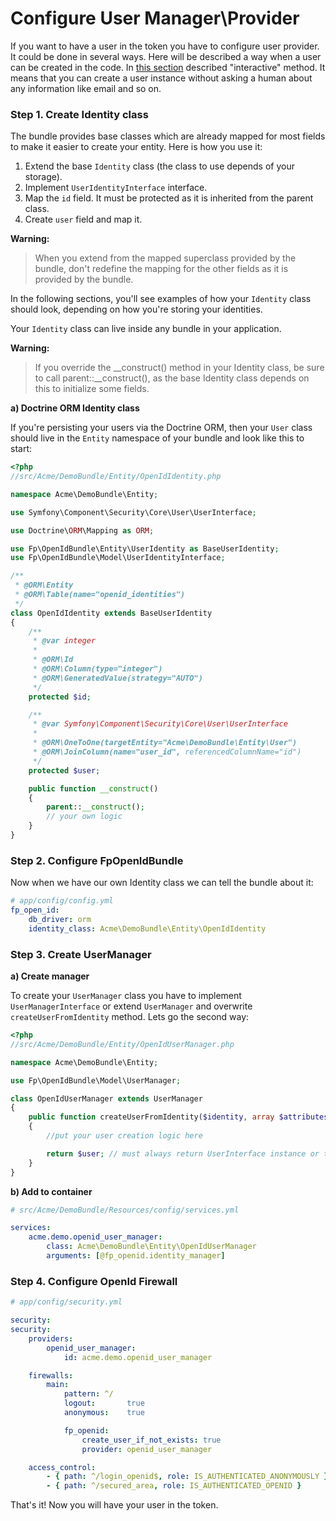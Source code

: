 Configure User Manager\Provider
===============================

If you want to have a user in the token you have to configure user provider. It could be done in several ways.
Here will be described a way when a user can be created in the code. In [this section](interactive_user_creation.md) described "interactive" method.
It means that you can create a user instance without asking a human about any information like email and so on.

### Step 1. Create Identity class

The bundle provides base classes which are already mapped for most fields
to make it easier to create your entity. Here is how you use it:

1. Extend the base `Identity` class (the class to use depends of your storage).
2. Implement `UserIdentityInterface` interface.
3. Map the `id` field. It must be protected as it is inherited from the parent class.
4. Create `user` field and map it.

**Warning:**

> When you extend from the mapped superclass provided by the bundle, don't
> redefine the mapping for the other fields as it is provided by the bundle.

In the following sections, you'll see examples of how your `Identity` class should
look, depending on how you're storing your identities.

Your `Identity` class can live inside any bundle in your application.

**Warning:**

> If you override the __construct() method in your Identity class, be sure
> to call parent::__construct(), as the base Identity class depends on
> this to initialize some fields.

**a) Doctrine ORM Identity class**

If you're persisting your users via the Doctrine ORM, then your `User` class
should live in the `Entity` namespace of your bundle and look like this to
start:

```php
<?php
//src/Acme/DemoBundle/Entity/OpenIdIdentity.php

namespace Acme\DemoBundle\Entity;

use Symfony\Component\Security\Core\User\UserInterface;

use Doctrine\ORM\Mapping as ORM;

use Fp\OpenIdBundle\Entity\UserIdentity as BaseUserIdentity;
use Fp\OpenIdBundle\Model\UserIdentityInterface;

/**
 * @ORM\Entity
 * @ORM\Table(name="openid_identities")
 */
class OpenIdIdentity extends BaseUserIdentity
{
    /**
     * @var integer
     *
     * @ORM\Id
     * @ORM\Column(type="integer")
     * @ORM\GeneratedValue(strategy="AUTO")
     */
    protected $id;

    /**
     * @var Symfony\Component\Security\Core\User\UserInterface
     *
     * @ORM\OneToOne(targetEntity="Acme\DemoBundle\Entity\User")
     * @ORM\JoinColumn(name="user_id", referencedColumnName="id")
     */
    protected $user;

    public function __construct()
    {
        parent::__construct();
        // your own logic
    }
}

```

### Step 2. Configure FpOpenIdBundle

Now when we have our own Identity class we can tell the bundle about it:

``` yaml
# app/config/config.yml
fp_open_id:
    db_driver: orm
    identity_class: Acme\DemoBundle\Entity\OpenIdIdentity
```

### Step 3. Create UserManager

**a) Create manager**

To create your `UserManager` class you have to implement `UserManagerInterface` or extend `UserManager` and overwrite `createUserFromIdentity` method.
Lets go the second way:

```php
<?php
//src/Acme/DemoBundle/Entity/OpenIdUserManager.php

namespace Acme\DemoBundle\Entity;

use Fp\OpenIdBundle\Model\UserManager;

class OpenIdUserManager extends UserManager
{
    public function createUserFromIdentity($identity, array $attributes = array())
    {
        //put your user creation logic here

        return $user; // must always return UserInterface instance or throw an exception.
    }
}

```

**b) Add to container**

```yaml
# src/Acme/DemoBundle/Resources/config/services.yml

services:
    acme.demo.openid_user_manager:
        class: Acme\DemoBundle\Entity\OpenIdUserManager
        arguments: [@fp_openid.identity_manager]

```

###  Step 4. Configure OpenId Firewall

```yaml
# app/config/security.yml

security:
security:
    providers:
        openid_user_manager:
            id: acme.demo.openid_user_manager

    firewalls:
        main:
            pattern: ^/
            logout:       true
            anonymous:    true

            fp_openid:
                create_user_if_not_exists: true
                provider: openid_user_manager

    access_control:
        - { path: ^/login_openid$, role: IS_AUTHENTICATED_ANONYMOUSLY }
        - { path: ^/secured_area, role: IS_AUTHENTICATED_OPENID }
```

That's it! Now you will have your user in the token.